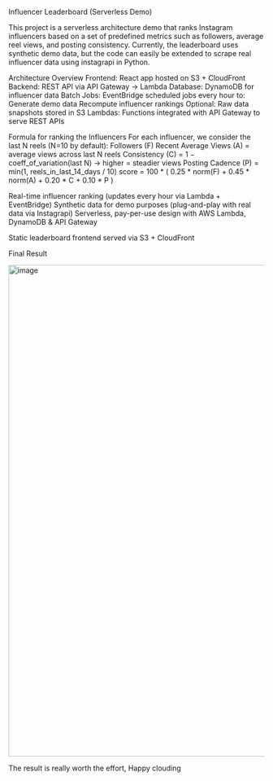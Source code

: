 Influencer Leaderboard (Serverless Demo)

This project is a serverless architecture demo that ranks Instagram influencers based on a set of predefined metrics such as followers, average reel views, and posting consistency.
Currently, the leaderboard uses synthetic demo data, but the code can easily be extended to scrape real influencer data using instagrapi in Python.

Architecture Overview
Frontend: React app hosted on S3 + CloudFront
Backend: REST API via API Gateway → Lambda
Database: DynamoDB for influencer data
Batch Jobs: EventBridge scheduled jobs every hour to:
  Generate demo data
  Recompute influencer rankings
Optional: Raw data snapshots stored in S3
Lambdas: Functions integrated with API Gateway to serve REST APIs

Formula for ranking the Influencers
For each influencer, we consider the last N reels (N=10 by default):
Followers (F)
Recent Average Views (A) = average views across last N reels
Consistency (C) = 1 − coeff_of_variation(last N) → higher = steadier views
Posting Cadence (P) = min(1, reels_in_last_14_days / 10)
score = 100 * ( 
  0.25 * norm(F) +
  0.45 * norm(A) +
  0.20 * C +
  0.10 * P
)

Real-time influencer ranking (updates every hour via Lambda + EventBridge)
Synthetic data for demo purposes (plug-and-play with real data via Instagrapi)
Serverless, pay-per-use design with AWS Lambda, DynamoDB & API Gateway

Static leaderboard frontend served via S3 + CloudFront

Final Result

<img width="1845" height="966" alt="image" src="https://github.com/user-attachments/assets/9a378cb6-1861-4dbf-a319-404930d70cf9" />



  The result is really worth the effort, Happy clouding


